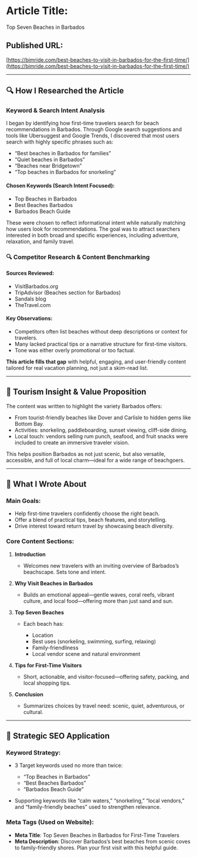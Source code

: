 # Article Title:

Top Seven Beaches in Barbados

## Published URL:

[https://bimride.com/best-beaches-to-visit-in-barbados-for-the-first-time/](https://bimride.com/best-beaches-to-visit-in-barbados-for-the-first-time/)

---

## 🔍 How I Researched the Article

### Keyword & Search Intent Analysis

I began by identifying how first-time travelers search for beach recommendations in Barbados. Through Google search suggestions and tools like Ubersuggest and Google Trends, I discovered that most users search with highly specific phrases such as:

* “Best beaches in Barbados for families”
* “Quiet beaches in Barbados”
* “Beaches near Bridgetown”
* “Top beaches in Barbados for snorkeling”

#### Chosen Keywords (Search Intent Focused):

* Top Beaches in Barbados
* Best Beaches Barbados
* Barbados Beach Guide

These were chosen to reflect informational intent while naturally matching how users look for recommendations. The goal was to attract searchers interested in both broad and specific experiences, including adventure, relaxation, and family travel.

### 🔍 Competitor Research & Content Benchmarking

#### Sources Reviewed:

* VisitBarbados.org
* TripAdvisor (Beaches section for Barbados)
* Sandals blog
* TheTravel.com

#### Key Observations:

* Competitors often list beaches without deep descriptions or context for travelers.
* Many lacked practical tips or a narrative structure for first-time visitors.
* Tone was either overly promotional or too factual.

**This article fills that gap** with helpful, engaging, and user-friendly content tailored for real vacation planning, not just a skim-read list.

---

## 🌴 Tourism Insight & Value Proposition

The content was written to highlight the variety Barbados offers:

* From tourist-friendly beaches like Dover and Carlisle to hidden gems like Bottom Bay.
* Activities: snorkeling, paddleboarding, sunset viewing, cliff-side dining.
* Local touch: vendors selling rum punch, seafood, and fruit snacks were included to create an immersive traveler vision.

This helps position Barbados as not just scenic, but also versatile, accessible, and full of local charm—ideal for a wide range of beachgoers.

---

## 💋 What I Wrote About

### Main Goals:

* Help first-time travelers confidently choose the right beach.
* Offer a blend of practical tips, beach features, and storytelling.
* Drive interest toward return travel by showcasing beach diversity.

### Core Content Sections:

1. **Introduction**

   * Welcomes new travelers with an inviting overview of Barbados’s beachscape. Sets tone and intent.

2. **Why Visit Beaches in Barbados**

   * Builds an emotional appeal—gentle waves, coral reefs, vibrant culture, and local food—offering more than just sand and sun.

3. **Top Seven Beaches**

   * Each beach has:

     * Location
     * Best uses (snorkeling, swimming, surfing, relaxing)
     * Family-friendliness
     * Local vendor scene and natural environment

4. **Tips for First-Time Visitors**

   * Short, actionable, and visitor-focused—offering safety, packing, and local shopping tips.

5. **Conclusion**

   * Summarizes choices by travel need: scenic, quiet, adventurous, or cultural.

---

## 🧠 Strategic SEO Application

### Keyword Strategy:

* 3 Target keywords used no more than twice:

  * “Top Beaches in Barbados”
  * “Best Beaches Barbados”
  * “Barbados Beach Guide”

* Supporting keywords like “calm waters,” “snorkeling,” “local vendors,” and “family-friendly beaches” used to strengthen relevance.

### Meta Tags (Used on Website):

* **Meta Title**: Top Seven Beaches in Barbados for First-Time Travelers
* **Meta Description**: Discover Barbados’s best beaches from scenic coves to family-friendly shores. Plan your first visit with this helpful guide.
